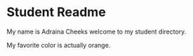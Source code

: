 # Student Readme
My name is Adraina Cheeks welcome to my student directory.

My favorite color is actually orange.
